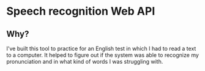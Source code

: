 # Speech recognition Web API

## Why?
I've built this tool to practice for an English test in which I had to read a text to a computer. It helped to figure out if the system was able to recognize my pronunciation and in what kind of words I was struggling with.